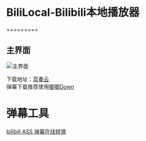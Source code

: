 #    BiliLocal-Bilibili本地播放器
=========  
## 主界面
![主界面](https://p.ananas.chaoxing.com/star3/origin/d301ea24f13f991120de4ca41c31efba.png?rw=962&rh=572&_fileSize=20404&_orientation=1)

下载地址：[蓝奏云](https://wws.lanzous.com/iMOHOiheqej)   
弹幕下载推荐使用[唧唧Down](http://client.jijidown.com/)

# 弹幕工具
[bilibili ASS 弹幕在线转换](https://tiansh.github.io/us-danmaku/bilibili/)
